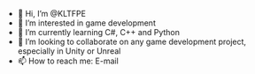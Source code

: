 - 👋 Hi, I’m @KLTFPE
- 👀 I’m interested in game development
- 🌱 I’m currently learning C#, C++ and Python
- 💞️ I’m looking to collaborate on any game development project, especially in Unity or Unreal
- 📫 How to reach me: E-mail

<!---
KLTFPE/KLTFPE is a ✨ special ✨ repository because its `README.md` (this file) appears on your GitHub profile.
You can click the Preview link to take a look at your changes.
--->
